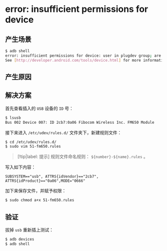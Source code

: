 # error: insufficient permissions for device

## 产生场景

```bash
$ adb shell
error: insufficient permissions for device: user in plugdev group; are your udev rules wrong?
See [http://developer.android.com/tools/device.html] for more information
```

## 产生原因

## 解决方案

首先查看插入的 `USB` 设备的 `ID` 号：

```bash
$ lsusb
Bus 002 Device 007: ID 2cb7:0a06 Fibocom Wireless Inc. FM650 Module
```

接下来进入 `/etc/udev/rules.d/` 文件夹下，新建规则文件：

```bash
$ cd /etc/udev/rules.d/
$ sudo vim 51-fm650.rules
```

> [!tip|label: 提示] 
> 规则文件命名规则： `${number}-${name}.rules` 。

写入如下内容：

```apacheconfig
SUBSYSTEM=="usb", ATTRS{idVendor}=="2cb7", ATTRS{idProduct}=="0a06",MODE="0666"
```

加下来保存文件，并赋予权限：

```bash
$ sudo chmod a+x 51-fm650.rules
```

## 验证

拔掉 `usb` 重新插上测试：

```bash
$ adb devices
$ adb shell
```
